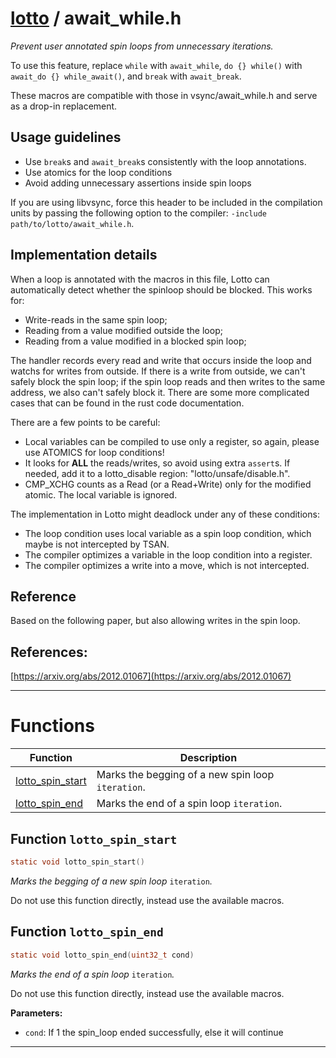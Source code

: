 #  [lotto](README.md) / await_while.h
_Prevent user annotated spin loops from unnecessary iterations._ 

To use this feature, replace `while` with `await_while`, `do {} while()` with `await_do {} while_await()`, and `break` with `await_break`.

These macros are compatible with those in vsync/await_while.h and serve as a drop-in replacement.

## Usage guidelines


- Use `break`s and `await_break`s consistently with the loop annotations.
- Use atomics for the loop conditions
- Avoid adding unnecessary assertions inside spin loops


If you are using libvsync, force this header to be included in the compilation units by passing the following option to the compiler: `-include path/to/lotto/await_while.h`.

## Implementation details

When a loop is annotated with the macros in this file, Lotto can automatically detect whether the spinloop should be blocked. This works for:


- Write-reads in the same spin loop;
- Reading from a value modified outside the loop;
- Reading from a value modified in a blocked spin loop;


The handler records every read and write that occurs inside the loop and watchs for writes from outside. If there is a write from outside, we can't safely block the spin loop; if the spin loop reads and then writes to the same address, we also can't safely block it. There are some more complicated cases that can be found in the rust code documentation.

There are a few points to be careful:


- Local variables can be compiled to use only a register, so again, please use ATOMICS for loop conditions!
- It looks for **ALL** the reads/writes, so avoid using extra `assert`s. If needed, add it to a lotto_disable region: "lotto/unsafe/disable.h".
- CMP_XCHG counts as a Read (or a Read+Write) only for the modified atomic. The local variable is ignored.


The implementation in Lotto might deadlock under any of these conditions:
- The loop condition uses local variable as a spin loop condition, which maybe is not intercepted by TSAN.
- The compiler optimizes a variable in the loop condition into a register.
- The compiler optimizes a write into a move, which is not intercepted.


## Reference

Based on the following paper, but also allowing writes in the spin loop.


## References:
 [https://arxiv.org/abs/2012.01067](https://arxiv.org/abs/2012.01067) 

---
# Functions 

| Function | Description |
|---|---|
| [lotto_spin_start](await_while.h.md#function-lotto_spin_start) | Marks the begging of a new spin loop `iteration`.  |
| [lotto_spin_end](await_while.h.md#function-lotto_spin_end) | Marks the end of a spin loop `iteration`.  |

##  Function `lotto_spin_start`

```c
static void lotto_spin_start()
``` 
_Marks the begging of a new spin loop_ `iteration`_._ 


Do not use this function directly, instead use the available macros. 


##  Function `lotto_spin_end`

```c
static void lotto_spin_end(uint32_t cond)
``` 
_Marks the end of a spin loop_ `iteration`_._ 


Do not use this function directly, instead use the available macros.



**Parameters:**

- `cond`: If 1 the spin_loop ended successfully, else it will continue 





---
